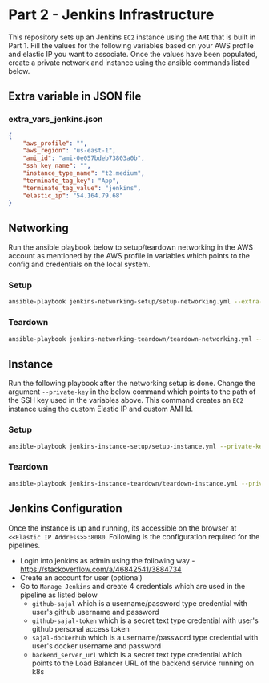 #  Part 2 - Jenkins Infrastructure

This repository sets up an Jenkins `EC2` instance using the `AMI` that is built in Part 1. Fill the values for the following variables based on your AWS profile and elastic IP you want to associate. Once the values have been populated, create a private network and instance using the ansible commands listed below.

## Extra variable in JSON file

### extra_vars_jenkins.json

```json
{
    "aws_profile": "",
    "aws_region": "us-east-1",
    "ami_id": "ami-0e057bdeb73803a0b",
    "ssh_key_name": "",
    "instance_type_name": "t2.medium",
    "terminate_tag_key": "App",
    "terminate_tag_value": "jenkins",
    "elastic_ip": "54.164.79.68"
}
```

## Networking

Run the ansible playbook below to setup/teardown networking in the AWS account as mentioned by the AWS profile in variables which points to the config and credentials on the local system.

### Setup

```bash
ansible-playbook jenkins-networking-setup/setup-networking.yml --extra-vars "@extra_vars_jenkins.json" -vvv
```

### Teardown

```bash
ansible-playbook jenkins-networking-teardown/teardown-networking.yml --extra-vars "@extra_vars_jenkins.json" -vvv
```

## Instance

Run the following playbook after the networking setup is done. Change the argument `--private-key` in the below command which points to the path of the SSH key used in the variables above. This command creates an `EC2` instance using the custom Elastic IP and custom AMI Id.

### Setup

```bash
ansible-playbook jenkins-instance-setup/setup-instance.yml --private-key "~/.ssh/aws-mac" --extra-vars "@extra_vars_jenkins.json" -vvv
```

### Teardown

```bash
ansible-playbook jenkins-instance-teardown/teardown-instance.yml --private-key "~/.ssh/aws-mac" --extra-vars "@extra_vars_jenkins.json" -vvv
```

## Jenkins Configuration

Once the instance is up and running, its accessible on the browser at `<<Elastic IP Address>>:8080`. Following is the configuration required for the pipelines.

- Login into jenkins as admin using the following way -  https://stackoverflow.com/a/46842541/3884734
- Create an account for user (optional)
- Go to `Manage Jenkins` and create 4 credentials which are used in the pipeline as listed below
    - `github-sajal` which is a username/password type credential with user's github username and password
    - `github-sajal-token` which is a secret text type credential with user's github personal access token
    - `sajal-dockerhub` which is a username/password type credential with user's docker username and password
    - `backend_server_url` which is a secret text type credential which points to the Load Balancer URL of the backend service running on k8s 


